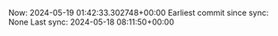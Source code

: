 Now: 2024-05-19 01:42:33.302748+00:00 Earliest commit since sync: None Last sync: 2024-05-18 08:11:50+00:00
